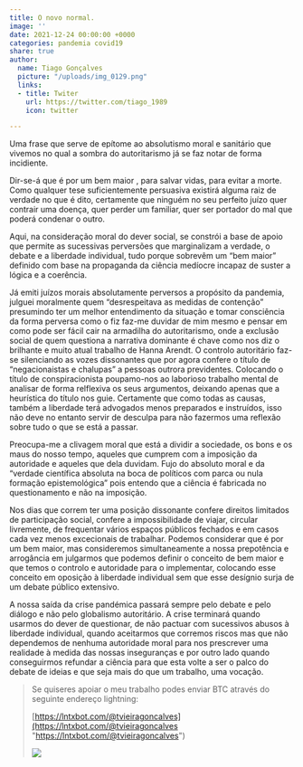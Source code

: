 ```yaml
---
title: O novo normal.
image: ''
date: 2021-12-24 00:00:00 +0000
categories: pandemia covid19
share: true
author:
  name: Tiago Gonçalves
  picture: "/uploads/img_0129.png"
  links:
  - title: Twiter
    url: https://twitter.com/tiago_1989
    icon: twitter

---
```

Uma frase que serve de epítome ao absolutismo moral e sanitário que vivemos no qual a sombra do autoritarismo já se faz notar de forma incidiente.

Dir-se-á que é por um bem maior , para salvar vidas, para evitar a morte. Como qualquer tese suficientemente persuasiva existirá alguma raiz de verdade no que é dito, certamente que ninguém no seu perfeito juízo quer contrair uma doença, quer perder um familiar, quer ser portador do mal que poderá condenar o outro.

Aqui, na consideração moral do dever social, se constrói a base de apoio que permite as sucessivas perversões que marginalizam a verdade, o debate e a liberdade individual, tudo porque sobrevêm um “bem maior” definido com base na propaganda da ciência medíocre incapaz de suster a lógica e a coerência.

Já emiti juízos morais absolutamente perversos a propósito da pandemia, julguei moralmente quem “desrespeitava as medidas de contenção” presumindo ter um melhor entendimento da situação e tomar consciência da forma perversa como o fiz faz-me duvidar de mim mesmo e pensar em como pode ser fácil cair na armadilha do autoritarismo, onde a exclusão social de quem questiona a narrativa dominante é chave como nos diz o brilhante e muito atual trabalho de Hanna Arendt. O controlo autoritário faz-se silenciando as vozes dissonantes que por agora confere o título de “negacionaistas e chalupas” a pessoas outrora previdentes. Colocando o título de conspiracionista poupamo-nos ao laborioso trabalho mental de analisar de forma relflexiva os seus argumentos, deixando apenas que a heurística do título nos guie. Certamente que como todas as causas, também a liberdade terá advogados menos preparados e instruídos, isso não deve no entanto servir de desculpa para não fazermos uma reflexão sobre tudo o que se está a passar.

Preocupa-me a clivagem moral que está a dividir a sociedade, os bons e os maus do nosso tempo, aqueles que cumprem com a imposição da autoridade e aqueles que dela duvidam. Fujo do absoluto moral e da “verdade científica absoluta na boca de políticos com parca ou nula formação epistemológica” pois entendo que a ciência é fabricada no questionamento e não na imposição.

Nos dias que correm ter uma posição dissonante confere direitos limitados de participação social, confere a impossibilidade de viajar, circular livremente, de frequentar vários espaços públicos fechados e em casos cada vez menos excecionais de trabalhar. Podemos considerar que é por um bem maior, mas consideremos simultaneamente a nossa prepotência e arrogância em julgarmos que podemos definir o conceito de bem maior e que temos o controlo e autoridade para o implementar, colocando esse conceito em oposição à liberdade individual sem que esse desígnio surja de um debate público extensivo.

A nossa saída da crise pandémica passará sempre pelo debate e pelo diálogo e não pelo globalismo autoritário. A crise terminará quando usarmos do dever de questionar, de não pactuar com sucessivos abusos à liberdade individual, quando aceitarmos que corremos riscos mas que não dependemos de nenhuma autoridade moral para nos prescrever uma realidade à medida das nossas inseguranças e por outro lado quando conseguirmos refundar a ciência para que esta volte a ser o palco do debate de ideias e que seja mais do que um trabalho, uma vocação.

> Se quiseres apoiar o meu trabalho podes enviar BTC através do seguinte endereço lightning:
>
> [https://lntxbot.com/@tvieiragoncalves](https://lntxbot.com/@tvieiragoncalves "https://lntxbot.com/@tvieiragoncalves")
>
> ![](https://i.imgur.com/v8i5Xd3.png)